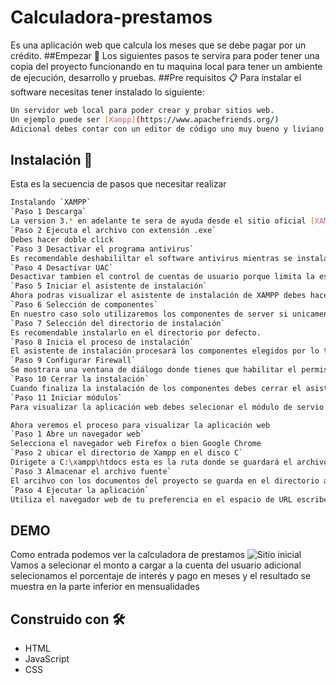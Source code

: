 # Calculadora-prestamos
Es una aplicación web que calcula los meses que se debe pagar por un crédito.
##Empezar :rocket:
Los siguientes pasos te servira para poder tener una copia del proyecto funcionando en tu maquina local para tener un ambiente de ejecución, desarrollo y pruebas.
##Pre requisitos :clipboard:
Para instalar el software necesitas tener instalado lo siguiente:

``` bash
Un servidor web local para poder crear y probar sitios web.
Un ejemplo puede ser [Xampp](https://www.apachefriends.org/) 
Adicional debes contar con un editor de código uno muy bueno y liviano es [Sublime Text](https://www.sublimetext.com/)
```
## Instalación :wrench:
Esta es la secuencia de pasos que necesitar realizar
``` bash
Instalando `XAMPP`
`Paso 1 Descarga`
La version 3.* en adelante te sera de ayuda desde el sitio oficial [XAMPP](https://www.apachefriends.org/)
`Paso 2 Ejecuta el archivo con extensión .exe`
Debes hacer doble click
`Paso 3 Desactivar el programa antivirus`
Es recomendable deshabililtar el software antivirus mientras se instala el programa porque podria detener la ejecucion de instalación.
`Paso 4 Desactivar UAC`
Desactivar tambien el control de cuentas de usuario porque limita la escritura en el disco de la mquina local, te recomiendo ver [Desactivar UAC](https://www.autodesk.es/support/technical/article/caas/sfdcarticles/sfdcarticles/ESP/How-to-turn-off-User-Account-Control-in-Windows.html)
`Paso 5 Iniciar el asistente de instalación`
Ahora podras visualizar el asistente de instalación de XAMPP debes hacer click en next.
`Paso 6 Selección de componentes`
En nuestro caso solo utilizaremos los componentes de server si unicamente queremos visualizar la aplicación. Si eres desarrollador debes elegir lenguajes de programación.
`Paso 7 Selección del directorio de instalación`
Es recomendable instalarlo en el directorio por defecto.
`Paso 8 Inicia el proceso de instalación`
El asistente de instalación procesará los componentes elegidos por lo tanto tomará algunos minutos hasta finalizar la instalación el progreso se visualiza en la barra de color verde.
`Paso 9 Configurar Firewall`
Se mostrara una ventana de diálogo donde tienes que habilitar el permiso para que el servidor de apache pueda ejecutarse debes seleccionar redes privadas, la opción de redes publicas no se recomienda por ser vulnerables ataques.
`Paso 10 Cerrar la instalación`
Cuando finaliza la instalación de los componentes debes cerrar el asistente en el botón Finish. Para visualizar el panel de configuración seleciona la casilla para iniciarlo.
`Paso 11 Iniciar módulos`
Para visualizar la aplicación web debes selecionar el módulo de servio apache en actions elegir start.
```
```bash
Ahora veremos el proceso para visualizar la aplicación web
`Paso 1 Abre un navegador web`
Selecciona el navegador web Firefox o bien Google Chrome
`Paso 2 ubicar el directorio de Xampp en el disco C`
Dirigete a C:\xampp\htdocs esta es la ruta donde se guardará el archivo fuente del proyecto 
`Paso 3 Almacenar el archivo fuente`
El arcihvo con los documentos del proyecto se guarda en el directorio anterior para poder ejecutar la aplcación,  esa ruta la usa el servidor por defecto para las aplicaciones y sitios web.
`Paso 4 Ejecutar la aplicación`
Utiliza el navegador web de tu preferencia en el espacio de URL escribe la ruta donde se encuentra el proyecto [Ruta](http://localhost/Calculadora de prestamos/src/)
```
## DEMO
Como entrada podemos ver la calculadora de prestamos
![Sitio inicial](https://drive.google.com/file/d/1rNyOAbtxZ_P9yek22vU0am48CLY8Sesn/view?usp=share_link)
Vamos a selecionar el monto a cargar a la cuenta del usuario adicional selecionamos el porcentaje de interés y pago en meses y el resultado se muestra en la parte inferior en mensualidades

## Construido con :hammer_and_wrench:
+  HTML
+ JavaScript
+ CSS
